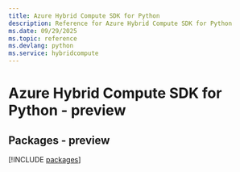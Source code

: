```yaml
---
title: Azure Hybrid Compute SDK for Python
description: Reference for Azure Hybrid Compute SDK for Python
ms.date: 09/29/2025
ms.topic: reference
ms.devlang: python
ms.service: hybridcompute
---
```

# Azure Hybrid Compute SDK for Python - preview
## Packages - preview
[!INCLUDE [packages](hybrid-compute-index.md)]